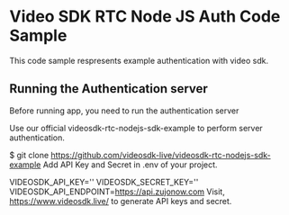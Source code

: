 # Video SDK RTC Node JS Auth Code Sample
This code sample respresents example authentication with video sdk. 

## Running the Authentication server
Before running app, you need to run the authentication server

Use our official videosdk-rtc-nodejs-sdk-example to perform server authentication.

$ git clone https://github.com/videosdk-live/videosdk-rtc-nodejs-sdk-example
Add API Key and Secret in .env of your project.

VIDEOSDK_API_KEY=''
VIDEOSDK_SECRET_KEY=''
VIDEOSDK_API_ENDPOINT=https://api.zujonow.com
Visit, https://www.videosdk.live/ to generate API keys and secret.
